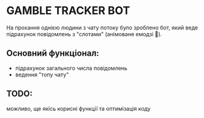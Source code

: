 # GAMBLE TRACKER BOT

На прохання однією людини з чату потоку було зроблено бот, який веде підрахунок повідомлень з "слотами" (анімоване емодзі 🎰).
## Основний функціонал:
- підрахунок загального числа повідомлень
- ведення "топу чату"

## TODO:
можливо, ще якісь корисні функції та оптимізація коду
